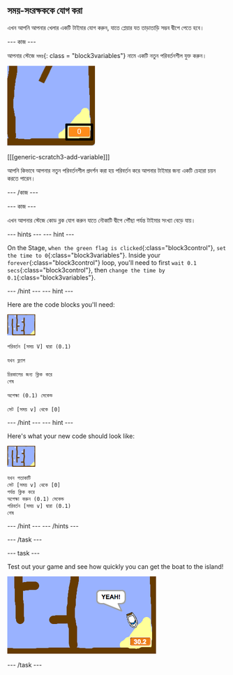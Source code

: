 ## সময়-সংরক্ষককে যোগ করা

এখন আপনি আপনার খেলার একটি টাইমার যোগ করুন, যাতে প্লেয়ার যত তাড়াতাড়ি সম্ভব দ্বীপে পেতে হবে।

\--- কাজ \---

আপনার স্টেজে `সময়`{: class = "block3variables"} নামে একটি নতুন পরিবর্তনশীল যুক্ত করুন।

![screenshot](images/boat-variable-annotated.png)

[[[generic-scratch3-add-variable]]]

আপনি কিভাবে আপনার নতুন পরিবর্তনশীল প্রদর্শন করা হয় পরিবর্তন করে আপনার টাইমার জন্য একটি চেহারা চয়ন করতে পারেন।

\--- /কাজ \---

\--- কাজ \---

এখন আপনার স্টেজে কোড ব্লক যোগ করুন যাতে নৌকাটি দ্বীপে পৌঁছা পর্যন্ত টাইমার সংখ্যা বেড়ে যায়।

\--- hints \--- \--- hint \---

On the Stage, `when the green flag is clicked`{:class="block3control"}, `set the time to 0`{:class="block3variables"}. Inside your `forever`{:class="block3control"} loop, you'll need to first `wait 0.1 secs`{:class="block3control"}, then `change the time by 0.1`{:class="block3variables"}.

\--- /hint \--- \--- hint \---

Here are the code blocks you'll need:

![stage](images/stage.png)

```blocks3
পরিবর্তন [সময় V] দ্বারা (0.1)

যখন ফ্ল্যাগ

চিরকালের জন্য ক্লিক করে
শেষ

অপেক্ষা (0.1) সেকেন্ড

সেট [সময় v] থেকে [0]
```

\--- /hint \--- \--- hint \---

Here's what your new code should look like:

![stage](images/stage.png)

```blocks3
যখন পতাকাটি
সেট [সময় v] থেকে [0]
পর্যন্ত ক্লিক করে
অপেক্ষা করুন (0.1) সেকেন্ড
পরিবর্তন [সময় v] দ্বারা (0.1)
শেষ
```

\--- /hint \--- \--- /hints \---

\--- /task \---

\--- task \---

Test out your game and see how quickly you can get the boat to the island!

![screenshot](images/boat-variable-test.png)

\--- /task \---